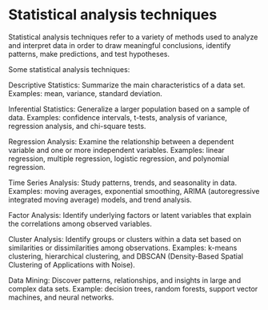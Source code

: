 # Statistical analysis techniques

Statistical analysis techniques refer to a variety of methods used to analyze and interpret data in order to draw meaningful conclusions, identify patterns, make predictions, and test hypotheses.

Some statistical analysis techniques:

Descriptive Statistics: Summarize the main characteristics of a data set. Examples: mean, variance, standard deviation.

Inferential Statistics: Generalize a larger population based on a sample of data. Examples: confidence intervals, t-tests, analysis of variance, regression analysis, and chi-square tests.

Regression Analysis: Examine the relationship between a dependent variable and one or more independent variables. Examples: linear regression, multiple regression, logistic regression, and polynomial regression.

Time Series Analysis: Study patterns, trends, and seasonality in data. Examples: moving averages, exponential smoothing, ARIMA (autoregressive integrated moving average) models, and trend analysis.

Factor Analysis: Identify underlying factors or latent variables that explain the correlations among observed variables.

Cluster Analysis: Identify groups or clusters within a data set based on similarities or dissimilarities among observations. Examples: k-means clustering, hierarchical clustering, and DBSCAN (Density-Based Spatial Clustering of Applications with Noise).

Data Mining: Discover patterns, relationships, and insights in large and complex data sets. Example: decision trees, random forests, support vector machines, and neural networks.
